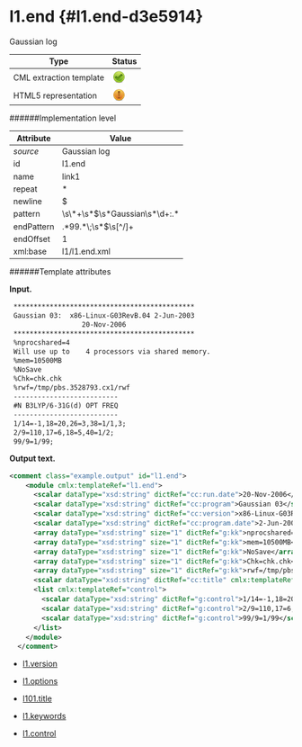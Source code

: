 # l1.end {#l1.end-d3e5914}

Gaussian log

| Type                                                                                                                                                | Status                                                                                                                                              |
|----|----|
| CML extraction template                                                                                                                             | ![](/imgs/Total.png)                                                                                                                                |
| HTML5 representation                                                                                                                                | ![](/imgs/Partial.png)                                                                                                                              |

######Implementation level

| Attribute                                                                                                                                           | Value                                                                                                                                               |
|----|----|
| *source*                                                                                                                                            | Gaussian log                                                                                                                                        |
| id                                                                                                                                                  | l1.end                                                                                                                                              |
| name                                                                                                                                                | link1                                                                                                                                               |
| repeat                                                                                                                                              | \*                                                                                                                                                  |
| newline                                                                                                                                             | \$                                                                                                                                                  |
| pattern                                                                                                                                             | \\s\\\*+\\s\*\$\\s\*Gaussian\\s\*\\d+:.\*                                                                                                           |
| endPattern                                                                                                                                          | .\*99.\*\\;\\s\*\$\\s\[\^/\]+                                                                                                                       |
| endOffset                                                                                                                                           | 1                                                                                                                                                   |
| xml:base                                                                                                                                            | l1/l1.end.xml                                                                                                                                       |

######Template attributes

**Input.**

     *********************************************
     Gaussian 03:  x86-Linux-G03RevB.04 2-Jun-2003
                      20-Nov-2006 
     *********************************************
     %nprocshared=4
     Will use up to    4 processors via shared memory.
     %mem=10500MB
     %NoSave
     %Chk=chk.chk
     %rwf=/tmp/pbs.3528793.cx1/rwf
     --------------------------
     #N B3LYP/6-31G(d) OPT FREQ
     --------------------------
     1/14=-1,18=20,26=3,38=1/1,3;
     2/9=110,17=6,18=5,40=1/2;
     99/9=1/99;
      

**Output text.**

```xml
<comment class="example.output" id="l1.end">
    <module cmlx:templateRef="l1.end">
      <scalar dataType="xsd:string" dictRef="cc:run.date">20-Nov-2006</scalar>
      <scalar dataType="xsd:string" dictRef="cc:program">Gaussian 03</scalar>
      <scalar dataType="xsd:string" dictRef="cc:version">x86-Linux-G03RevB.04</scalar>
      <scalar dataType="xsd:string" dictRef="cc:program.date">2-Jun-2003</scalar>
      <array dataType="xsd:string" size="1" dictRef="g:kk">nprocshared=4</array>
      <array dataType="xsd:string" size="1" dictRef="g:kk">mem=10500MB</array>
      <array dataType="xsd:string" size="1" dictRef="g:kk">NoSave</array>
      <array dataType="xsd:string" size="1" dictRef="g:kk">Chk=chk.chk</array>
      <array dataType="xsd:string" size="1" dictRef="g:kk">rwf=/tmp/pbs.3528793.cx1/rwf</array>
      <scalar dataType="xsd:string" dictRef="cc:title" cmlx:templateRef="title">#N B3LYP/6-31G(d) OPT FREQ</scalar>
      <list cmlx:templateRef="control">
        <scalar dataType="xsd:string" dictRef="g:control">1/14=-1,18=20,26=3,38=1/1,3</scalar>
        <scalar dataType="xsd:string" dictRef="g:control">2/9=110,17=6,18=5,40=1/2</scalar>
        <scalar dataType="xsd:string" dictRef="g:control">99/9=1/99</scalar>
      </list>
    </module>
  </comment>
```

-   [l1.version](/out/md/cml/gaussian_log/l1.version-d3e5921.md)

<!-- -->

-   [l1.options](/out/md/cml/gaussian_log/l1.options-d3e5967.md)

<!-- -->

-   [l101.title](/out/md/cml/gaussian_log/l101.title-d3e6009.md)

<!-- -->

-   [l1.keywords](/out/md/cml/gaussian_log/l1.keywords-d3e6040.md)

<!-- -->

-   [l1.control](/out/md/cml/gaussian_log/l1.control-d3e6087.md)


